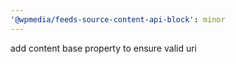 ```yaml
---
'@wpmedia/feeds-source-content-api-block': minor
---
```


add content base property to ensure valid uri
